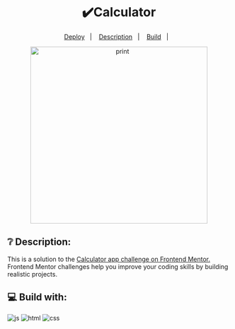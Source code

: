 <h1 align="center">✔️Calculator</h1>
<p align="center">
  <a href="https://devjoselima.github.io/Calculadora/">Deploy</a>&nbsp;&nbsp;&nbsp;|&nbsp;&nbsp;&nbsp;
  <a href="#-description">Description</a>&nbsp;&nbsp;&nbsp;|&nbsp;&nbsp;&nbsp;
  <a href="#-build with">Build</a>&nbsp;&nbsp;&nbsp;|&nbsp;&nbsp;&nbsp;
</p>

<div align="center">
  <img alt="print" src="https://user-images.githubusercontent.com/111407140/217714776-a2eda341-2974-4281-a3e4-ea6847563fb3.PNG" width="400px">
</div>

## ❔ Description:
This is a solution to the <a href="https://www.frontendmentor.io/challenges/calculator-app-9lteq5N29"> Calculator app challenge on Frontend Mentor.</a> Frontend Mentor challenges help you improve your coding skills by building realistic projects.

## 💻 Build with:

<div style="display: inline_block">
  <img alt="js" src="https://img.shields.io/badge/JavaScript-F7DF1E?style=for-the-badge&logo=javascript&logoColor=black" /> 
  <img alt="html" src="https://img.shields.io/badge/HTML5-E34F26?style=for-the-badge&logo=html5&logoColor=white" />
  <img alt="css" src="https://img.shields.io/badge/CSS-1283e0?&style=for-the-badge&logo=css3&logoColor=white" /> 
</div>
